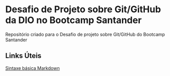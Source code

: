 # Desafio de Projeto sobre Git/GitHub da DIO no Bootcamp Santander
Repositório criado para o Desafio de projeto sobre Git/GitHub do Bootcamp Santander

## Links Úteis
[Sintaxe básica Markdown](https://www.markdownguide.org/basic-syntax)

